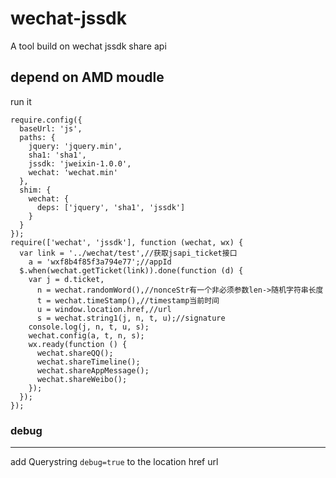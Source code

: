 # wechat-jssdk
A tool build on wechat jssdk share api

## depend on AMD moudle
run it

```
require.config({
  baseUrl: 'js',
  paths: {
    jquery: 'jquery.min',
    sha1: 'sha1',
    jssdk: 'jweixin-1.0.0',
    wechat: 'wechat.min'
  },
  shim: {
    wechat: {
      deps: ['jquery', 'sha1', 'jssdk']
    }
  }
});
require(['wechat', 'jssdk'], function (wechat, wx) {
  var link = '../wechat/test',//获取jsapi_ticket接口
    a = 'wxf8b4f85f3a794e77';//appId
  $.when(wechat.getTicket(link)).done(function (d) {
    var j = d.ticket,
      n = wechat.randomWord(),//nonceStr有一个非必须参数len->随机字符串长度
      t = wechat.timeStamp(),//timestamp当前时间
      u = window.location.href,//url
      s = wechat.string1(j, n, t, u);//signature
    console.log(j, n, t, u, s);
    wechat.config(a, t, n, s);
    wx.ready(function () {
      wechat.shareQQ();
      wechat.shareTimeline();
      wechat.shareAppMessage();
      wechat.shareWeibo();
    });
  });
});

```
### debug
---
add Querystring `debug=true` to the location href url 
